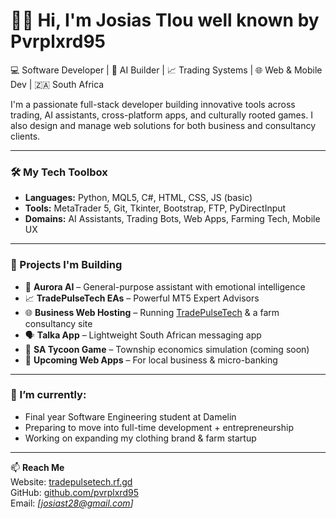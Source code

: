 # 👋🏽 Hi, I'm Josias Tlou well known by Pvrplxrd95

💻 Software Developer | 🧠 AI Builder | 📈 Trading Systems | 🌐 Web & Mobile Dev | 🇿🇦 South Africa

I'm a passionate full-stack developer building innovative tools across trading, AI assistants, cross-platform apps, and culturally rooted games. I also design and manage web solutions for both business and consultancy clients.

---

### 🛠️ My Tech Toolbox
- **Languages:** Python, MQL5, C#, HTML, CSS, JS (basic)
- **Tools:** MetaTrader 5, Git, Tkinter, Bootstrap, FTP, PyDirectInput
- **Domains:** AI Assistants, Trading Bots, Web Apps, Farming Tech, Mobile UX

---

### 🚀 Projects I'm Building
- 🧠 **Aurora AI** – General-purpose assistant with emotional intelligence  
- 📈 **TradePulseTech EAs** – Powerful MT5 Expert Advisors  
- 🌐 **Business Web Hosting** – Running [TradePulseTech](http://tradepulsetech.rf.gd) & a farm consultancy site  
- 🗣️ **Talka App** – Lightweight South African messaging app  
- 🧩 **SA Tycoon Game** – Township economics simulation (coming soon)  
- 💼 **Upcoming Web Apps** – For local business & micro-banking

---

### 🌱 I’m currently:
- Final year Software Engineering student at Damelin
- Preparing to move into full-time development + entrepreneurship
- Working on expanding my clothing brand & farm startup

---

📫 **Reach Me**  
Website: [tradepulsetech.rf.gd](http://tradepulsetech.rf.gd)  
GitHub: [github.com/pvrplxrd95](https://github.com/pvrplxrd95)  
Email: *[josiast28@gmail.com]*
